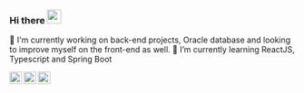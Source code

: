 ### Hi there <img src="https://media.giphy.com/media/hvRJCLFzcasrR4ia7z/giphy.gif" width="25px">

🔭 I'm currently working on back-end projects, Oracle database and looking to improve myself on the front-end as well.
🌱 I’m currently learning ReactJS, Typescript and Spring Boot

<a href="https://www.instagram.com/tarcnux/">
  <img align="left" alt="Tarcnux's Instagram" width="22px" src="https://raw.githubusercontent.com/hussainweb/hussainweb/main/icons/instagram.png" />
</a>
<a href="https://twitter.com/tarcnux">
  <img align="left" alt="Tarcnux | Twitter" width="22px" src="https://raw.githubusercontent.com/peterthehan/peterthehan/master/assets/twitter.svg" />
</a>
<a href="https://www.linkedin.com/in/tarcnux/">
  <img align="left" alt="Tarcnux's LinkedIN" width="22px" src="https://raw.githubusercontent.com/peterthehan/peterthehan/master/assets/linkedin.svg" />
</a>
<br />

<!--
**tarcnux/tarcnux** is a ✨ _special_ ✨ repository because its `README.md` (this file) appears on your GitHub profile.

Here are some ideas to get you started:

- 🔭 I’m currently working on ...
- 🌱 I’m currently learning ...
- 👯 I’m looking to collaborate on ...
- 🤔 I’m looking for help with ...
- 💬 Ask me about ...
- 📫 How to reach me: ...
- 😄 Pronouns: ...
- ⚡ Fun fact: ...
-->
